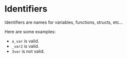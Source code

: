 # Identifiers

Identifiers are names for variables, functions, structs, etc...

Here are some examples:

- `a_var` is valid.
- `_var2` is valid.
- `3var` is not valid.
